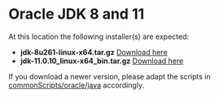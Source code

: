 # Oracle JDK 8 and 11
At this location the following installer(s) are expected:
+ **jdk-8u261-linux-x64.tar.gz** [Download here](https://www.oracle.com/java/technologies/downloads/#java8)
+ **jdk-11.0.10_linux-x64_bin.tar.gz** [Download here](https://www.oracle.com/nl/java/technologies/javase-jdk11-downloads.html)

If you download a newer version, please adapt the scripts in [commonScripts/oracle/java](../../../commonScripts/oracle/java) accordingly.